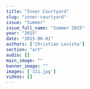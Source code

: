 ```yaml
---
title: "Inner Courtyard"
slug: "inner-courtyard"
issue: "Summer"
issue_full_name: "Summer 2015"
year: "2015"
date: "2015-06-01"
authors: ['Christian Lavista']
section: "art"
audio: []
main_image: ""
banner_image: ""
images: ['111.jpg']
videos: []
---
```

